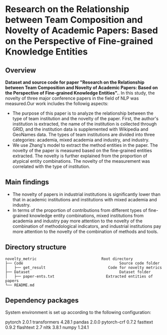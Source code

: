 # Research on the Relationship between Team Composition and Novelty of Academic Papers: Based on the Perspective of Fine-grained Knowledge Entities

## Overview

**Dataset and source code for paper "Research on the Relationship between Team Composition and Novelty of Academic Papers: Based on the Perspective of Fine-grained Knowledge Entities".**.
In this study, the novelty of three major conference papers in the field of NLP was measured.Our work includes the followig aspects:

* The purpose of this paper is to analyze the relationship between the type of team institution and the novelty of the paper. First, the author's institution is extracted, the name of the institution is collected through GRID, and the institution data is supplemented with Wikipedia and GeoNames data. The types of team institutions are divided into three categories: academia, mixed academia and industry, and industry.
* We use Zhang's model to extract the method entities in the paper. The novelty of the paper is measured based on the fine-grained entities extracted. The novelty is further explained from the proportion of atypical entity combinations. The novelty of the measurement was correlated with the type of institution.

## Main findings

* The novelty of papers in industrial institutions is significantly lower than that in academic institutions and institutions with mixed academia and industry.
* In terms of the proportion of contributions from different types of fine-grained knowledge entity combinations, mixed institutions from academia and industry pay more attention to the novelty of the combination of methodological indicators, and industrial institutions pay more attention to the novelty of the combination of methods and tools.
## Directory structure
    novelty_metric                             Root directory
    ├── Code                                           Source code folder
    │   ├── get_result                            Code for novelty metrics
    ├── Dataset                                        Dataset folder
    │   ├── paper-ents.txt                       Extracted entities of papers
    └── README.md
## Dependency packages
System environment is set up according to the following configuration:

pytorch 2.0.1
transformers 4.28.1
pandas 2.0.0
pytorch-crf 0.7.2
fasttext 0.9.2
flashtext 2.7
nltk 3.8.1
numpy 1.24.1
